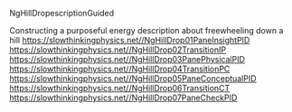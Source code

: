 NgHillDropescriptionGuided

Constructing a purposeful energy description about freewheeling down a hill
https://slowthinkingphysics.net//NgHillDrop01PaneInsightPID
https://slowthinkingphysics.net//NgHillDrop02TransitionIP
https://slowthinkingphysics.net//NgHillDrop03PanePhysicalPID
https://slowthinkingphysics.net//NgHillDrop04TransitionPC
https://slowthinkingphysics.net//NgHillDrop05PaneConceptualPID
https://slowthinkingphysics.net//NgHillDrop06TransitionCT
https://slowthinkingphysics.net//NgHillDrop07PaneCheckPID
